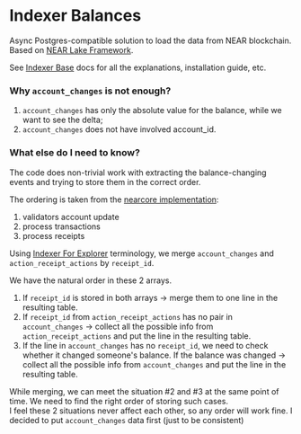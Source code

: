 # Indexer Balances

Async Postgres-compatible solution to load the data from NEAR blockchain.
Based on [NEAR Lake Framework](https://github.com/near/near-lake-framework-rs).

See [Indexer Base](https://github.com/near/near-indexer-base#indexer-base) docs for all the explanations, installation guide, etc.

### Why `account_changes` is not enough?

1. `account_changes` has only the absolute value for the balance, while we want to see the delta;
2. `account_changes` does not have involved account_id.

### What else do I need to know?

The code does non-trivial work with extracting the balance-changing events and trying to store them in the correct order.

The ordering is taken from the [nearcore implementation](https://github.com/near/nearcore/blob/master/runtime/runtime/src/lib.rs#L1136):
1. validators account update
2. process transactions
3. process receipts

Using [Indexer For Explorer](https://github.com/near/near-indexer-for-explorer) terminology, we merge `account_changes` and `action_receipt_actions` by `receipt_id`.

We have the natural order in these 2 arrays.
1. If `receipt_id` is stored in both arrays -> merge them to one line in the resulting table.
2. If `receipt_id` from `action_receipt_actions` has no pair in `account_changes` -> collect all the possible info from `action_receipt_actions` and put the line in the resulting table.
3. If the line in `account_changes` has no `receipt_id`, we need to check whether it changed someone's balance. If the balance was changed -> collect all the possible info from `account_changes` and put the line in the resulting table.

While merging, we can meet the situation #2 and #3 at the same point of time.
We need to find the right order of storing such cases.  
I feel these 2 situations never affect each other, so any order will work fine.
I decided to put `account_changes` data first (just to be consistent)
